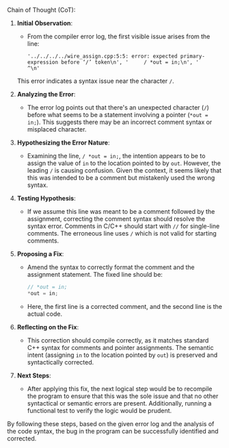 Chain of Thought (CoT):

1. **Initial Observation**:
   - From the compiler error log, the first visible issue arises from the line:
     ```
     '../../../../wire_assign.cpp:5:5: error: expected primary-expression before ‘/’ token\n', '     / *out = in;\n', '     ^\n'
     ```
   This error indicates a syntax issue near the character `/`.

2. **Analyzing the Error**:
   - The error log points out that there's an unexpected character (`/`) before what seems to be a statement involving a pointer (`*out = in;`). This suggests there may be an incorrect comment syntax or misplaced character.

3. **Hypothesizing the Error Nature**:
   - Examining the line, `/ *out = in;`, the intention appears to be to assign the value of `in` to the location pointed to by `out`. However, the leading `/` is causing confusion. Given the context, it seems likely that this was intended to be a comment but mistakenly used the wrong syntax.

4. **Testing Hypothesis**:
   - If we assume this line was meant to be a comment followed by the assignment, correcting the comment syntax should resolve the syntax error. Comments in C/C++ should start with `//` for single-line comments. The erroneous line uses `/` which is not valid for starting comments. 

5. **Proposing a Fix**:
   - Amend the syntax to correctly format the comment and the assignment statement. The fixed line should be:
     ```cpp
     // *out = in;
     *out = in;
     ```
   - Here, the first line is a corrected comment, and the second line is the actual code.

6. **Reflecting on the Fix**:
   - This correction should compile correctly, as it matches standard C++ syntax for comments and pointer assignments. The semantic intent (assigning `in` to the location pointed by `out`) is preserved and syntactically corrected.

7. **Next Steps**:
   - After applying this fix, the next logical step would be to recompile the program to ensure that this was the sole issue and that no other syntactical or semantic errors are present. Additionally, running a functional test to verify the logic would be prudent.

By following these steps, based on the given error log and the analysis of the code syntax, the bug in the program can be successfully identified and corrected.